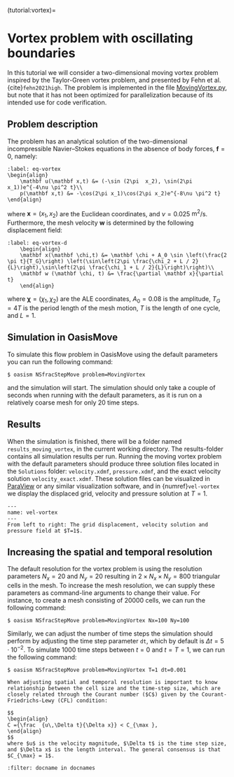 (tutorial:vortex)=

# Vortex problem with oscillating boundaries

In this tutorial we will consider a two-dimensional moving vortex problem inspired by the Taylor-Green vortex problem,
and presented by Fehn et al. {cite}`fehn2021high`. The problem is implemented in the
file [MovingVortex.py](https://github.com/KVSlab/OasisMove/blob/main/src/oasismove/problems/NSfracStep/MovingVortex.py),
but note that it has not been optimized for parallelization because of its intended use for code verification.

## Problem description

The problem has an analytical solution of the two-dimensional incompressible Navier–Stokes equations in the absence of
body forces, $\mathbf{f} = 0$, namely:

```{math}
:label: eq-vortex
\begin{align}
    \mathbf u(\mathbf x,t) &= (-\sin (2\pi  x_2), \sin(2\pi x_1))e^{-4\nu \pi^2 t}\\
    p(\mathbf x,t) &= -\cos(2\pi x_1)\cos(2\pi x_2)e^{-8\nu \pi^2 t}
\end{align}
```

where $\mathbf x = (x_1, x_2)$ are the Euclidean coordinates, and $\nu = 0.025$ $\text{m}^2$/s. Furthermore, the mesh
velocity $\mathbf w$ is determined by the following displacement field:

```{math}
:label: eq-vortex-d
    \begin{align}
    \mathbf x(\mathbf \chi,t) &= \mathbf \chi + A_0 \sin \left(\frac{2 \pi t}{T_G}\right) \left(\sin\left(2\pi \frac{\chi_2 + L / 2}{L}\right),\sin\left(2\pi \frac{\chi_1 + L / 2}{L}\right)\right)\\
    \mathbf w (\mathbf \chi, t) &= \frac{\partial \mathbf x}{\partial t}
    \end{align}
```

where $\mathbf \chi = (\chi_1, \chi_2)$ are the ALE coordinates, $A_0=0.08$ is the amplitude, $T_G=4T$ is the period
length of the mesh motion, $T$ is the length of one cycle, and $L=1$.

## Simulation in OasisMove

To simulate this flow problem in OasisMove using the default parameters you can run the following command:

``` console
$ oasism NSfracStepMove problem=MovingVortex 
```

and the simulation will start. The simulation should only take a couple of seconds when running with the default
parameters, as it is run on a relatively coarse mesh for only 20 time steps.

## Results

When the simulation is finished, there will be a folder named `results_moving_vortex`, in the current working directory.
The results-folder contains all simulation results per run. Running the moving vortex problem with the default
parameters should produce three solution files located in the `Solutions`
folder: `velocity.xdmf`, `pressure.xdmf`, and the exact velocity solution `velocity_exact.xdmf`. These solution files
can be visualized in [ParaView](https://www.paraview.org/) or any similar visualization software, and in
{numref}`vel-vortex` we display the displaced grid, velocity and pressure solution at $T=1$.

```{figure} figures/vortex2d.png
---
name: vel-vortex
---
From left to right: The grid displacement, velocity solution and pressure field at $T=1$. 
```

## Increasing the spatial and temporal resolution

The default resolution for the vortex problem is using the resolution parameters $N_x=20$ and $N_y=20$ resulting in
$2\times N_x \times N_y = 800$ triangular cells in the mesh. To increase the mesh resolution, we can supply these
parameters as command-line arguments to change their value. For instance, to create a mesh consisting of 20000 cells, we
can run the following command:

``` console
$ oasism NSfracStepMove problem=MovingVortex Nx=100 Ny=100
```

Similarly, we can adjust the number of time steps the simulation should perform by adjusting the time step
parameter `dt`, which by default is $\Delta t = 5\cdot 10^{-2}$. To simulate 1000 time steps between $t=0$ and $t=T=1$,
we can run the following command:

``` console
$ oasism NSfracStepMove problem=MovingVortex T=1 dt=0.001
```

```{important}
When adjusting spatial and temporal resolution is important to know relationship between the cell size and the time-step size, which are closely related through the Courant number ($C$) given by the Courant-Friedrichs-Lewy (CFL) condition:
     
$$
\begin{align}
C ={\frac  {u\,\Delta t}{\Delta x}} < C_{\max },
\end{align}
$$
where $u$ is the velocity magnitude, $\Delta t$ is the time step size, and $\Delta x$ is the length interval. The general consensus is that $C_{\max} = 1$.

```

```{bibliography}
:filter: docname in docnames
```